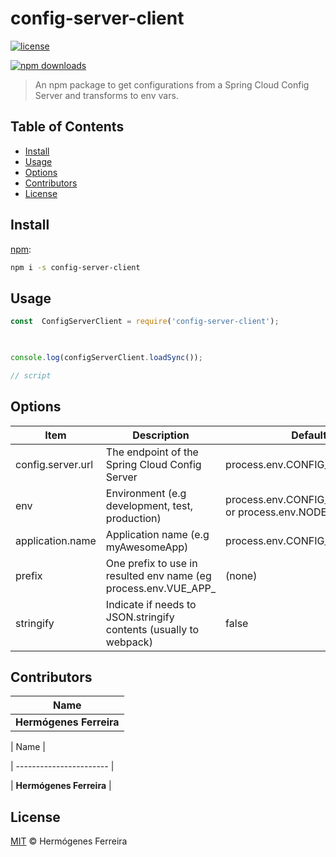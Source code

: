 # config-server-client

[![license](https://img.shields.io/github/license/hermogenes/config-server-client.svg)](LICENSE)

[![npm downloads](https://img.shields.io/npm/dt/config-server-client.svg)](https://npm.im/config-server-client)

> An npm package to get configurations from a Spring Cloud Config Server and transforms to env vars.


## Table of Contents

* [Install](#install)
* [Usage](#usage)
* [Options](#options)
* [Contributors](#contributors)
* [License](#license)


## Install

[npm][]:

```sh
npm i -s config-server-client
```


## Usage

```js
const  ConfigServerClient = require('config-server-client');

  

console.log(configServerClient.loadSync());

// script
```


## Options

| Item              | Description                                                       | Default                                               |
| ----------------- | ----------------------------------------------------------------- | ----------------------------------------------------- |
| config.server.url | The endpoint of the Spring Cloud Config Server                    | process.env.CONFIG_SERVER_URL                         |
| env               | Environment (e.g development, test, production)                   | process.env.CONFIG_SERVER_ENV or process.env.NODE_ENV |
| application.name  | Application name (e.g myAwesomeApp)                               | process.env.CONFIG_SERVER_APP                         |
| prefix            | One prefix to use in resulted env name (eg process.env.VUE_APP_   | (none)                                                |
| stringify         | Indicate if needs to JSON.stringify contents (usually to webpack) | false                                                 |


## Contributors

| Name                    |
| ----------------------- |
| **Hermógenes Ferreira** |

| Name |

\| ----------------------- \|

\| **Hermógenes Ferreira** \|


## License

[MIT](LICENSE) © Hermógenes Ferreira


## 

[npm]: https://www.npmjs.com/
